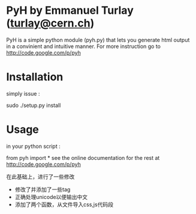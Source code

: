 PyH by Emmanuel Turlay (turlay@cern.ch)
=======================================

PyH is a simple python module (pyh.py) that lets you 
generate html output in a convinient and intuitive manner.
For more instruction go to 
http://code.google.com/p/pyh

Installation
============
simply issue :

sudo ./setup.py install

Usage
=====
in your python script :

from pyh import *
see the online documentation for the rest at
http://code.google.com/p/pyh


在此基础上，进行了一些修改

- 修改了并添加了一些tag
- 正确处理unicode以便输出中文
- 添加了两个函数，从文件导入css,js代码段